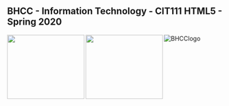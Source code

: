## BHCC - Information Technology - CIT111 HTML5 - Spring 2020
<img align="left" width="180" height="150" src="https://media.giphy.com/media/l3vRfNA1p0rvhMSvS/giphy.gif">
<img align="left" width="180" height="150" src="https://media.giphy.com/media/fsEaZldNC8A1PJ3mwp/giphy.gif">

![BHCClogo](https://services.jsatech.com/custom/cached/104/images/header_image.jpg)

